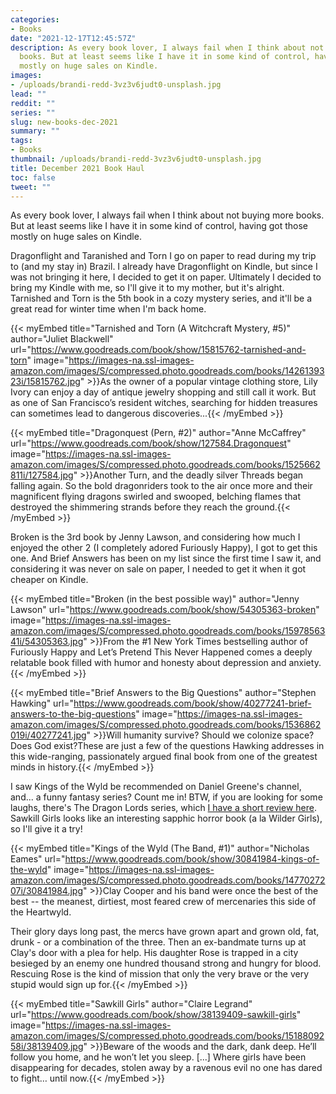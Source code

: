 ```yaml
---
categories:
- Books
date: "2021-12-17T12:45:57Z"
description: As every book lover, I always fail when I think about not buying more
  books. But at least seems like I have it in some kind of control, having got those
  mostly on huge sales on Kindle.
images:
- /uploads/brandi-redd-3vz3v6judt0-unsplash.jpg
lead: ""
reddit: ""
series: ""
slug: new-books-dec-2021
summary: ""
tags:
- Books
thumbnail: /uploads/brandi-redd-3vz3v6judt0-unsplash.jpg
title: December 2021 Book Haul
toc: false
tweet: ""
---
```

As every book lover, I always fail when I think about not buying more books. But at least seems like I have it in some kind of control, having got those mostly on huge sales on Kindle.

<!--more-->

Dragonflight and Taranished and Torn I go on paper to read during my trip to (and my stay in) Brazil. I already have Dragonflight on Kindle, but since I was not bringing it here, I decided to get it on paper. Ultimately I decided to bring my Kindle with me, so I'll give it to my mother, but it's alright. Tarnished and Torn is the 5th book in a cozy mystery series, and it'll be a great read for winter time when I'm back home.

{{< myEmbed title="Tarnished and Torn (A Witchcraft Mystery, #5)" author="Juliet Blackwell" url="https://www.goodreads.com/book/show/15815762-tarnished-and-torn" image="https://images-na.ssl-images-amazon.com/images/S/compressed.photo.goodreads.com/books/1426139323i/15815762.jpg" >}}As the owner of a popular vintage clothing store, Lily Ivory can enjoy a day of antique jewelry shopping and still call it work. But as one of San Francisco’s resident witches, searching for hidden treasures can sometimes lead to dangerous discoveries...{{< /myEmbed >}}

{{< myEmbed title="Dragonquest (Pern, #2)" author="Anne McCaffrey" url="https://www.goodreads.com/book/show/127584.Dragonquest" image="https://images-na.ssl-images-amazon.com/images/S/compressed.photo.goodreads.com/books/1525662811i/127584.jpg" >}}Another Turn, and the deadly silver Threads began falling again. So the bold dragonriders took to the air once more and their magnificent flying dragons swirled and swooped, belching flames that destroyed the shimmering strands before they reach the ground.{{< /myEmbed >}}

Broken is the 3rd book by Jenny Lawson, and considering how much I enjoyed the other 2 (I completely adored Furiously Happy), I got to get this one. And Brief Answers has been on my list since the first time I saw it, and considering it was never on sale on paper, I needed to get it when it got cheaper on Kindle.

{{< myEmbed title="Broken (in the best possible way)" author="Jenny  Lawson" url="https://www.goodreads.com/book/show/54305363-broken" image="https://images-na.ssl-images-amazon.com/images/S/compressed.photo.goodreads.com/books/1597856341i/54305363.jpg" >}}From the #1 New York Times bestselling author of Furiously Happy and Let’s Pretend This Never Happened comes a deeply relatable book filled with humor and honesty about depression and anxiety.{{< /myEmbed >}}

{{< myEmbed title="Brief Answers to the Big Questions" author="Stephen Hawking" url="https://www.goodreads.com/book/show/40277241-brief-answers-to-the-big-questions" image="https://images-na.ssl-images-amazon.com/images/S/compressed.photo.goodreads.com/books/1536862019i/40277241.jpg" >}}Will humanity survive? Should we colonize space? Does God exist? ​​These are just a few of the questions Hawking addresses in this wide-ranging, passionately argued final book from one of the greatest minds in history.{{< /myEmbed >}}

I saw Kings of the Wyld be recommended on Daniel Greene's channel, and... a funny fantasy series? Count me in! BTW, if you are looking for some laughs, there's The Dragon Lords series, which [I have a short review here](/post/finished-the-dragon-lords-books/). Sawkill Girls looks like an interesting sapphic horror book (a la Wilder Girls), so I'll give it a try!

{{< myEmbed title="Kings of the Wyld (The Band, #1)" author="Nicholas Eames" url="https://www.goodreads.com/book/show/30841984-kings-of-the-wyld" image="https://images-na.ssl-images-amazon.com/images/S/compressed.photo.goodreads.com/books/1477027207i/30841984.jpg" >}}Clay Cooper and his band were once the best of the best -- the meanest, dirtiest, most feared crew of mercenaries this side of the Heartwyld.

Their glory days long past, the mercs have grown apart and grown old, fat, drunk - or a combination of the three. Then an ex-bandmate turns up at Clay's door with a plea for help. His daughter Rose is trapped in a city besieged by an enemy one hundred thousand strong and hungry for blood. Rescuing Rose is the kind of mission that only the very brave or the very stupid would sign up for.{{< /myEmbed >}}

{{< myEmbed title="Sawkill Girls" author="Claire Legrand" url="https://www.goodreads.com/book/show/38139409-sawkill-girls" image="https://images-na.ssl-images-amazon.com/images/S/compressed.photo.goodreads.com/books/1518809258i/38139409.jpg" >}}Beware of the woods and the dark, dank deep. He’ll follow you home, and he won’t let you sleep.
\[...\]
Where girls have been disappearing for decades, stolen away by a ravenous evil no one has dared to fight… until now.{{< /myEmbed >}}